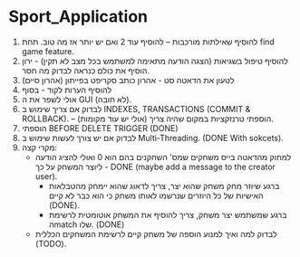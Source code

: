 # Sport_Application
1) להוסיף שאילתות מורכבות – להוסיף עוד 2 ואם יש יותר אז מה טוב. תחת find game feature.
2) להוסיף טיפול בשגיאות (הצגה הודעה מתאימה למשתמש בכל מצב לא תקין)  - ירון הוסיף את כולם כנראה לבדוק מה חסר.
3) לטעון את הדאטה סט - אהרון כותב סקריפט בפייתון (אהרון סיים)
4) להוסיף הערות לקוד - בסוף
5)  אולי לשפר את ה GUI (לא חובה).
6) לבדוק אם צריך שימוש ב INDEXES, TRANSACTIONS (COMMIT & ROLLBACK). – הוספתי טרנזקציות במקום שהיה צריך (אולי יש עוד מקומות).
7) הוספתי BEFORE DELETE TRIGGER (DONE)
8) לבדוק אם יש צורך לעשות שימוש ב Multi-Threading. (DONE With sokcets).
9) מקרי קצה:  
	- למחוק מהדאטה בייס משחקים שמס' השחקנים בהם הוא 0 ואולי להציג הודעה ליוצר המשחק על כך - DONE (maybe add a message to the creator user).
    	- ברגע שיוזר מחק משחק שהוא יצר, צריך לדאוג שהוא יימחק מהטבלאות האישיות של כל היוזרים שנרשמו לאותו משחק כי הוא כבר לא קיים (DONE).
    	- ברגע שמשתמש יצר משחק, צריך להוסיף את המשחק אוטומטית לרשימת הmatch שלו. (DONE)
	- לבדוק למה ואיך למנוע הוספה של משחק קיים לרשימת המשחקים הכללית (TODO).


